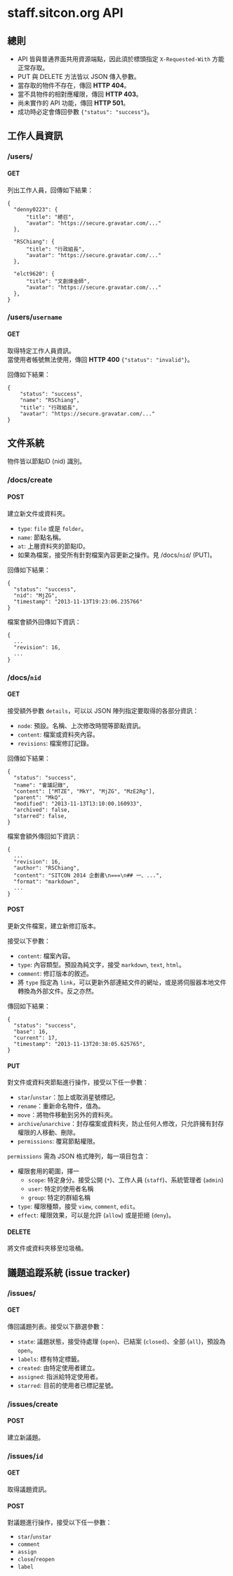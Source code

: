 staff.sitcon.org API
===

總則
---
* API 皆與普通界面共用資源端點，因此須於標頭指定 `X-Requested-With` 方能正常存取。  
* PUT 與 DELETE 方法皆以 JSON 傳入參數。
* 當存取的物件不存在，傳回 **HTTP 404**。
* 當不具物件的相對應權限，傳回 **HTTP 403**。
* 尚未實作的 API 功能，傳回 **HTTP 501**。
* 成功時必定會傳回參數 `{"status": "success"}`。

工作人員資訊
---
### /users/

#### GET

列出工作人員，回傳如下結果：
```
{
  "denny0223": {
      "title": "總召",
      "avatar": "https://secure.gravatar.com/..."
  },

  "RSChiang": {
      "title": "行政組長",
      "avatar": "https://secure.gravatar.com/..."
  },

  "elct9620": {
      "title": "文創煉金師",
      "avatar": "https://secure.gravatar.com/..."
  },
}
```

### /users/`username`

#### GET

取得特定工作人員資訊。  
當使用者帳號無法使用，傳回 **HTTP 400** `{"status": "invalid"}`。

回傳如下結果：
```
{
    "status": "success",
    "name": "RSChiang",
    "title": "行政組長",
    "avatar": "https://secure.gravatar.com/..."
}
```

文件系統
---
物件皆以節點ID (nid) 識別。

### /docs/create

#### POST

建立新文件或資料夾。

* `type`: `file` 或是 `folder`。
* `name`: 節點名稱。
* `at`: 上層資料夾的節點ID。
* 如果為檔案，接受所有針對檔案內容更新之操作。見 /docs/`nid`/ (PUT)。

回傳如下結果：
```
{
  "status": "success",
  "nid": "MjZG",
  "timestamp": "2013-11-13T19:23:06.235766"
}
```

檔案會額外回傳如下資訊：
```
{
  ...
  "revision": 16,
  ...
}
```

### /docs/`nid`

#### GET

接受額外參數 `details`，可以以 JSON 陣列指定要取得的各部分資訊：

* `node`: 預設。名稱、上次修改時間等節點資訊。
* `content`: 檔案或資料夾內容。
* `revisions`: 檔案修訂記錄。

回傳如下結果：
```
{
  "status": "success",
  "name": "會議記錄",
  "content": ["MTZE", "MkY", "MjZG", "MzE2Rg"],
  "parent": "MkQ",
  "modified": "2013-11-13T13:10:00.160933",
  "archived": false,
  "starred": false,
}
```

檔案會額外傳回如下資訊：
```
{
  ...
  "revision": 16,
  "author": "RSChiang",
  "content": "SITCON 2014 企劃書\n===\n## 一、...",
  "format": "markdown",
  ...
}
```

#### POST

更新文件檔案，建立新修訂版本。

接受以下參數：

* `content`: 檔案內容。
* `type`: 內容類型。預設為純文字，接受 `markdown`, `text`, `html`。
* `comment`: 修訂版本的敘述。
* 將 `type` 指定為 `link`，可以更新外部連結文件的網址，或是將伺服器本地文件轉換為外部文件。反之亦然。

傳回如下結果：
```
{
  "status": "success",
  "base": 16,
  "current": 17,
  "timestamp": "2013-11-13T20:38:05.625765",
}
```

#### PUT

對文件或資料夾節點進行操作，接受以下任一參數：

* `star`/`unstar`：加上或取消星號標記。
* `rename`：重新命名物件，值為。
* `move`：將物件移動到另外的資料夾。
* `archive`/`unarchive`：封存檔案或資料夾，防止任何人修改，只允許擁有封存權限的人移動、刪除。
* `permissions`: 覆寫節點權限。

`permissions` 需為 JSON 格式陣列，每一項目包含：

* 權限套用的範圍，擇一
    - `scope`: 特定身分。接受公開 (`*`)、工作人員 (`staff`)、系統管理者 (`admin`)
    - `user`: 特定的使用者名稱
    - `group`: 特定的群組名稱
* `type`: 權限種類，接受 `view`, `comment`, `edit`。
* `effect`: 權限效果，可以是允許 (`allow`) 或是拒絕 (`deny`)。

#### DELETE

將文件或資料夾移至垃圾桶。

議題追蹤系統 (issue tracker)
---
### /issues/

#### GET

傳回議題列表。接受以下篩選參數：

* `state`: 議題狀態，接受待處理 (`open`)、已結案 (`closed`)、全部 (`all`)，預設為 `open`。
* `labels`: 標有特定標籤。
* `created`: 由特定使用者建立。
* `assigned`: 指派給特定使用者。
* `starred`: 目前的使用者已標記星號。

### /issues/create

#### POST

建立新議題。

### /issues/`id`

#### GET

取得議題資訊。

#### POST

對議題進行操作，接受以下任一參數：

* `star`/`unstar`
* `comment`
* `assign`
* `close`/`reopen`
* `label`
